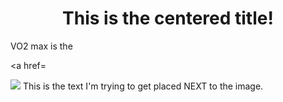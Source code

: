 <H1 style="text-align: center;"> This is the centered title! </H1>

VO2 max is the 

<a href=

<img src="https://i.ytimg.com/vi/hh6LN8uwytE/maxresdefault.jpg"> 
<span> This is the text I'm trying to get placed NEXT to the image. </span>

